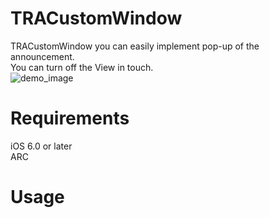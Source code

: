TRACustomWindow
===============

TRACustomWindow you can easily implement pop-up of the announcement.  
  You can turn off the View in touch.    
![demo_image](https://raw.github.com/wiki/travitu/my-resources/3b68879f58cb2818a69c320b6479022f.gif)

Requirements
===============
iOS 6.0 or later  
ARC

Usage
===============
